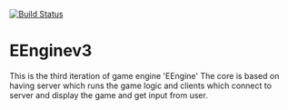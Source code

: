 [![Build Status](http://exxxooo.hopto.org:8080/buildStatus/icon?job=GithubHook)](http://exxxooo.hopto.org:8080/job/GithubHook/)

# EEnginev3
This is the third iteration of game engine 'EEngine'
The core is based on having server which runs the game logic and clients which connect to server and display the game and get input from user.
